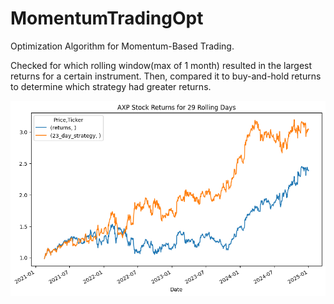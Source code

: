 # MomentumTradingOpt
Optimization Algorithm for Momentum-Based Trading.

Checked for which rolling window(max of 1 month) resulted in the largest returns for a certain instrument. Then, compared it to buy-and-hold returns to determine which strategy had greater returns. 

<p align="center"><img src="https://github.com/shanmukasadhu/MomentumTradingOpt/blob/main/exampleMomentumOptimization.png"/></p>
